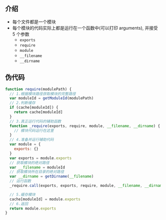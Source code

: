 ## 介绍

- 每个文件都是一个模块
- 每个模块的代码实际上都是运行在一个函数中(可以打印 arguments), 并接受 5 个参数
  - `exports`
  - `require`
  - `module`
  - `__filename`
  - `__dirname`

## 伪代码

```js
function require(modulePath) {
  // 1.根据模块路径获取模块的完整路径
  var moduleId = getModuleId(modulePath)
  // 2.判断缓存
  if (cache[moduleId]) {
    return cache[moduleId]
  }
  // 3.真正运行代码的辅助函数
  function _require(exports, require, module, __filename, __dirname) {
    // 模块代码运行在这里
  }
  // 4.准备并运行辅助代码
  var module = {
    exports: {}
  }
  var exports = module.exports
  // 获取模块的绝对路径
  var __filename = moduleId
  // 获取模块所在目录的绝对路径
  var __dirname = getDirname(__filename)
  // 运行函数
  _require.call(exports, exports, require, module, __filename, __dirname)

  // 5.缓存模块
  cache[moduleId] = module.exports
  // 6.返回
  return module.exports
}
```
